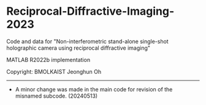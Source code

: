 # Reciprocal-Diffractive-Imaging-2023
Code and data for "Non-interferometric stand-alone single-shot holographic camera using reciprocal diffractive imaging"

MATLAB R2022b implementation

Copyright: BMOLKAIST Jeonghun Oh
___________________________________________________________
 * A minor change was made in the main code for revision of the misnamed subcode. (20240513)
   
